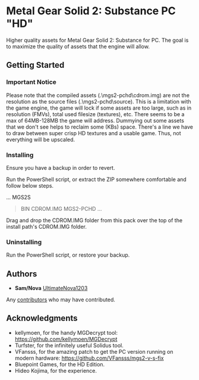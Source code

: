 # Metal Gear Solid 2: Substance PC "HD"

Higher quality assets for Metal Gear Solid 2: Substance for PC. The goal is to maximize the quality of assets that the engine will allow.

## Getting Started

### Important Notice

Please note that the compiled assets (.\mgs2-pchd\cdrom.img) are not the resolution as the source files (.\mgs2-pchd\source). This is a limitation with the game engine, the game will lock if some assets are too large, such as in resolution (FMVs), total used filesize (textures), etc. There seems to be a max of 64MB-128MB the game will address. Dummying out some assets that we don't see helps to reclaim some (KBs) space. There's a line we have to draw between super crisp HD textures and a usable game. Thus, not everything will be upscaled.

### Installing

Ensure you have a backup in order to revert.

Run the PowerShell script, or extract the ZIP somewhere comfortable and follow below steps.

...
MGS2S
 > BIN
 > CDROM.IMG
 > MGS2-PCHD
...

Drag and drop the CDROM.IMG folder from this pack over the top of the install path's CDROM.IMG folder.

### Uninstalling

Run the PowerShell script, or restore your backup.

## Authors

* **Sam/Nova** [UltimateNova1203](https://github.com/UltimateNova1203)

Any [contributors](https://github.com/UltimateNova1203/mgs2-pchd/contributors) who may have contributed.

## Acknowledgments

* kellymoen, for the handy MGDecrypt tool: https://github.com/kellymoen/MGDecrypt
* Turfster, for the infinitely useful Solidus tool.
* VFansss, for the amazing patch to get the PC version running on modern hardware: https://github.com/VFansss/mgs2-v-s-fix
* Bluepoint Games, for the HD Edition.
* Hideo Kojima, for the experience.
